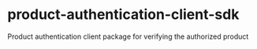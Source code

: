 # product-authentication-client-sdk
Product authentication client package for verifying the authorized product 
